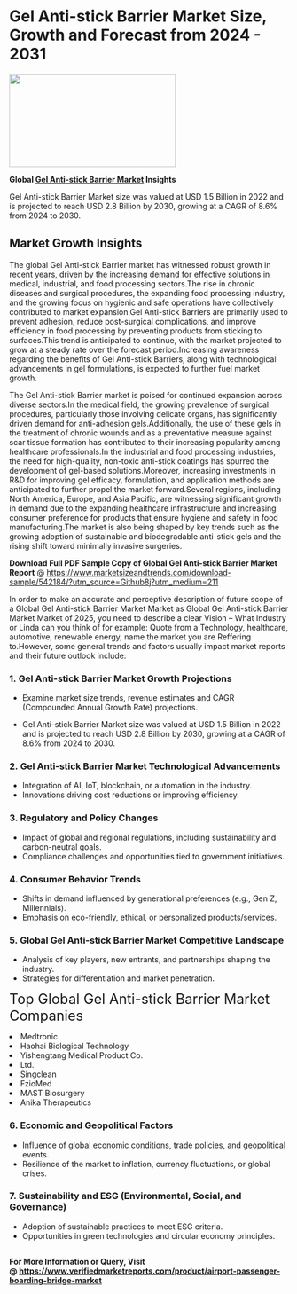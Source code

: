 <H1>Gel Anti-stick Barrier Market Size, Growth and Forecast from 2024 - 2031</H1><img class="aligncenter size-medium wp-image-584254" src="https://thirdeyenews.in/wp-content/uploads/2024/09/Global-Market-Research-300x168.jpeg" alt="" width="300" height="168" /><p><strong>Global&nbsp;<a href="https://www.marketsizeandtrends.com/download-sample/542184/?utm_source=Github8j?utm_medium=211">Gel Anti-stick Barrier Market</a> Insights</strong></p><p>Gel Anti-stick Barrier Market size was valued at USD 1.5 Billion in 2022 and is projected to reach USD 2.8 Billion by 2030, growing at a CAGR of 8.6% from 2024 to 2030.</p><p><h2>Market Growth Insights</h2> <p>The global Gel Anti-stick Barrier market has witnessed robust growth in recent years, driven by the increasing demand for effective solutions in medical, industrial, and food processing sectors.The rise in chronic diseases and surgical procedures, the expanding food processing industry, and the growing focus on hygienic and safe operations have collectively contributed to market expansion.Gel Anti-stick Barriers are primarily used to prevent adhesion, reduce post-surgical complications, and improve efficiency in food processing by preventing products from sticking to surfaces.This trend is anticipated to continue, with the market projected to grow at a steady rate over the forecast period.Increasing awareness regarding the benefits of Gel Anti-stick Barriers, along with technological advancements in gel formulations, is expected to further fuel market growth.</p> <p>The Gel Anti-stick Barrier market is poised for continued expansion across diverse sectors.In the medical field, the growing prevalence of surgical procedures, particularly those involving delicate organs, has significantly driven demand for anti-adhesion gels.Additionally, the use of these gels in the treatment of chronic wounds and as a preventative measure against scar tissue formation has contributed to their increasing popularity among healthcare professionals.In the industrial and food processing industries, the need for high-quality, non-toxic anti-stick coatings has spurred the development of gel-based solutions.Moreover, increasing investments in R&D for improving gel efficacy, formulation, and application methods are anticipated to further propel the market forward.Several regions, including North America, Europe, and Asia Pacific, are witnessing significant growth in demand due to the expanding healthcare infrastructure and increasing consumer preference for products that ensure hygiene and safety in food manufacturing.The market is also being shaped by key trends such as the growing adoption of sustainable and biodegradable anti-stick gels and the rising shift toward minimally invasive surgeries.<p><span class=""><strong>Download Full PDF Sample Copy of Global Gel Anti-stick Barrier Market Report</strong> @ <a href="https://www.marketsizeandtrends.com/download-sample/542184/?utm_source=Github8j?utm_medium=211" target="_blank">https://www.marketsizeandtrends.com/download-sample/542184/?utm_source=Github8j?utm_medium=211</a></span></p><p>In order to make an accurate and perceptive description of future scope of a Global&nbsp;Gel Anti-stick Barrier Market Market as Global&nbsp;Gel Anti-stick Barrier Market Market of 2025, you need to describe a clear Vision &ndash; What Industry or Linda can you think of for example: Quote from a Technology, healthcare, automotive, renewable energy, name the market you are Reffering to.However, some general trends and factors usually impact market reports and their future outlook include:</p><h3>1.&nbsp;<strong>Gel Anti-stick Barrier Market Growth Projections</strong></h3><ul><li>Examine market size trends, revenue estimates and CAGR (Compounded Annual Growth Rate) projections.</li><li><p>Gel Anti-stick Barrier Market size was valued at USD 1.5 Billion in 2022 and is projected to reach USD 2.8 Billion by 2030, growing at a CAGR of 8.6% from 2024 to 2030.</p></li></ul><h3>2.&nbsp;<strong>Gel Anti-stick Barrier Market Technological Advancements</strong></h3><ul><li>Integration of AI, IoT, blockchain, or automation in the industry.</li><li>Innovations driving cost reductions or improving efficiency.</li></ul><h3>3.&nbsp;<strong>Regulatory and Policy Changes</strong></h3><ul><li>Impact of global and regional regulations, including sustainability and carbon-neutral goals.</li><li>Compliance challenges and opportunities tied to government initiatives.</li></ul><h3>4.&nbsp;<strong>Consumer Behavior Trends</strong></h3><ul><li>Shifts in demand influenced by generational preferences (e.g., Gen Z, Millennials).</li><li>Emphasis on eco-friendly, ethical, or personalized products/services.</li></ul><h3>5.&nbsp;<strong>Global Gel Anti-stick Barrier Market Competitive Landscape</strong></h3><ul><li>Analysis of key players, new entrants, and partnerships shaping the industry.</li><li>Strategies for differentiation and market penetration.</li></ul><p data-pm-slice="1 1 []"><span style="color: inherit; font-family: inherit; font-size: 25px;">Top Global Gel Anti-stick Barrier Market Companies</span></p><div class="" data-test-id=""><p><li>Medtronic</li><li> Haohai Biological Technology</li><li> Yishengtang Medical Product Co.</li><li> Ltd.</li><li> Singclean</li><li> FzioMed</li><li> MAST Biosurgery</li><li> Anika Therapeutics</li></p></div><h3>6.&nbsp;<strong>Economic and Geopolitical Factors</strong></h3><ul><li>Influence of global economic conditions, trade policies, and geopolitical events.</li><li>Resilience of the market to inflation, currency fluctuations, or global crises.</li></ul><h3>7.&nbsp;<strong>Sustainability and ESG (Environmental, Social, and Governance)</strong></h3><ul><li>Adoption of sustainable practices to meet ESG criteria.</li><li>Opportunities in green technologies and circular economy principles.</li></ul><h2><strong style="font-size: 14px;">For More Information or Query, Visit @&nbsp;</strong><a style="background-color: #ffffff; font-size: 14px;" href="https://www.marketsizeandtrends.com/report/gel-anti-stick-barrier-market/" target="_blank">https://www.verifiedmarketreports.com/product/airport-passenger-boarding-bridge-market</a></h2>